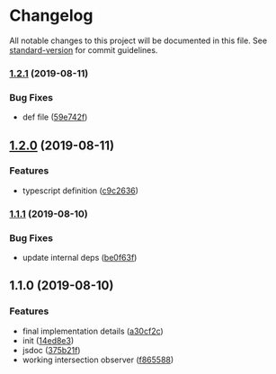 # Changelog

All notable changes to this project will be documented in this file. See [standard-version](https://github.com/conventional-changelog/standard-version) for commit guidelines.

### [1.2.1](https://github.com/asyarb/use-intersection-observer/compare/v1.2.0...v1.2.1) (2019-08-11)


### Bug Fixes

* def file ([59e742f](https://github.com/asyarb/use-intersection-observer/commit/59e742f))

## [1.2.0](https://github.com/asyarb/use-intersection-observer/compare/v1.1.1...v1.2.0) (2019-08-11)


### Features

* typescript definition ([c9c2636](https://github.com/asyarb/use-intersection-observer/commit/c9c2636))

### [1.1.1](https://github.com/asyarb/use-intersection-observer/compare/v1.1.0...v1.1.1) (2019-08-10)


### Bug Fixes

* update internal deps ([be0f63f](https://github.com/asyarb/use-intersection-observer/commit/be0f63f))

## 1.1.0 (2019-08-10)


### Features

* final implementation details ([a30cf2c](https://github.com/asyarb/use-intersection-observer/commit/a30cf2c))
* init ([14ed8e3](https://github.com/asyarb/use-intersection-observer/commit/14ed8e3))
* jsdoc ([375b21f](https://github.com/asyarb/use-intersection-observer/commit/375b21f))
* working intersection observer ([f865588](https://github.com/asyarb/use-intersection-observer/commit/f865588))
